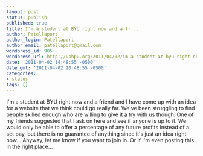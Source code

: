 ```yaml
---
layout: post
status: publish
published: true
title: I'm a student at BYU right now and a fr...
author: Patellaport
author_login: Patellaport
author_email: patellaport@gmail.com
wordpress_id: 905
wordpress_url: http://uphpu.org/2011/04/02/im-a-student-at-byu-right-now-and-a-fr/
date: '2011-04-02 14:48:55 -0500'
date_gmt: '2011-04-02 20:48:55 -0500'
categories:
- status
tags: []
---
```

<p>I'm a student at BYU right now and a friend and I have come up with an idea for a website that we think could go really far.  We've been struggling to find people skilled enough who are willing to give it a try with us though.  One of my friends suggested that I ask on here and see if anyone is up to it.  We would only be able to offer a percentage of any future profits instead of a set pay, but there is no guarantee of anything since it's just an idea right now...  Anyway, let me know if you want to join in.  Or if I'm even posting this in the right place...</p>
